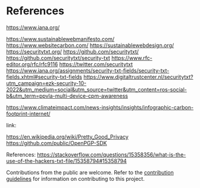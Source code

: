 # References

https://www.iana.org/



https://www.sustainablewebmanifesto.com/
https://www.websitecarbon.com/
https://sustainablewebdesign.org/
https://securitytxt.org/
https://github.com/securitytxt/
https://github.com/securitytxt/security-txt
https://www.rfc-editor.org/rfc/rfc9116
https://twitter.com/securitytxt
https://www.iana.org/assignments/security-txt-fields/security-txt-fields.xhtml#security-txt-fields
https://www.digitaltrustcenter.nl/securitytxt?utm_campaign=ezk-security-10-2022&utm_medium=social&utm_source=twitter&utm_content=ros-social-b&utm_term=ppvla-multi-device-cpm-awareness




https://www.climateimpact.com/news-insights/insights/infographic-carbon-footprint-internet/




link:   




https://en.wikipedia.org/wiki/Pretty_Good_Privacy
https://github.com/public/OpenPGP-SDK


References:
https://stackoverflow.com/questions/15358356/what-is-the-use-of-the-hackers-txt-file/15358794#15358794

Contributions from the public are welcome. Refer to the [contribution guidelines](CONTRIBUTING.md) for information on contributing to this project.

